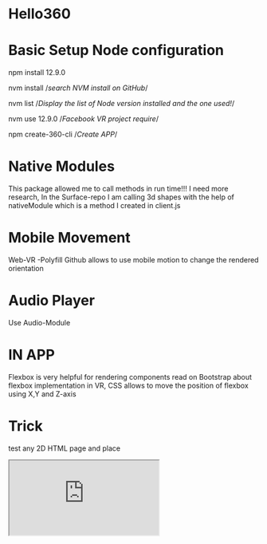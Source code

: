 # Hello360


Basic Setup Node configuration 
==
npm install 12.9.0

nvm install /*search NVM install on GitHub*/

nvm list /*Display the list of Node version installed and the one used!*/

nvm use 12.9.0 /*Facebook VR project require*/

npm create-360-cli /*Create APP*/

Native Modules
==
This package allowed me to call methods in run time!!! I need more research, In the Surface-repo I am calling 3d shapes with the help of nativeModule which is a method I created in client.js

Mobile Movement
==
Web-VR -Polyfill Github allows to use mobile motion to change the rendered orientation 


Audio Player
==
Use Audio-Module



IN APP  
==
Flexbox is very helpful for rendering components read on Bootstrap about flexbox implementation in VR, 
CSS allows to move the position of flexbox using X,Y and Z-axis


Trick 
==
test any 2D HTML page and place 
<iframe src = "https://your-VR-web-app.com" /> 
note: src could be source check!!!


Notes
==

//The Facebook APP created will have one default component and in the event of a setState the whole component is refereshed hence the output is lagging. We should use containers for each components so when a prop is setState only the target is refereshed not the whole enviornment. 
